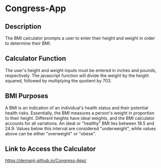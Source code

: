# Congress-App
## Description
The BMI calculator prompts a user to enter their height and weight in order to determine their BMI.
## Calculator Function
The user's height and weight inputs must be entered in inches and pounds, respectively. The javascript function will divide the weight by the height squared, followed by multiplying the quotient by 703.
## BMI Purposes
A BMI is an indication of an individual's health status and their potential health risks. Essentially, the BMI measures a person's weight in proportion to their height. Different heights have ideal weights, and the BMI calculator accounts for all variations.
An ideal or "healthy" BMI lies between 18.5 and 24.9. Values below this interval are considered "underweight", while values above can be either "overweight" or "obese".
## Link to Access the Calculator 
https://demanij.github.io/Congress-App/
